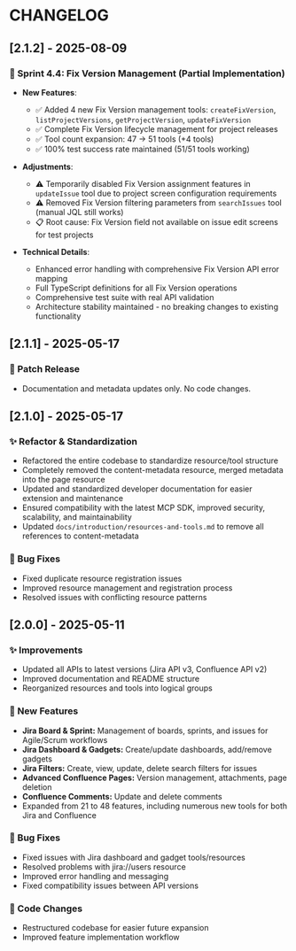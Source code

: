 # CHANGELOG

## [2.1.2] - 2025-08-09

### 🔧 Sprint 4.4: Fix Version Management (Partial Implementation)
- **New Features**:
  - ✅ Added 4 new Fix Version management tools: `createFixVersion`, `listProjectVersions`, `getProjectVersion`, `updateFixVersion`
  - ✅ Complete Fix Version lifecycle management for project releases
  - ✅ Tool count expansion: 47 → 51 tools (+4 tools)
  - ✅ 100% test success rate maintained (51/51 tools working)

- **Adjustments**:
  - ⚠️ Temporarily disabled Fix Version assignment features in `updateIssue` tool due to project screen configuration requirements
  - ⚠️ Removed Fix Version filtering parameters from `searchIssues` tool (manual JQL still works)
  - 📋 Root cause: Fix Version field not available on issue edit screens for test projects

- **Technical Details**:
  - Enhanced error handling with comprehensive Fix Version API error mapping
  - Full TypeScript definitions for all Fix Version operations
  - Comprehensive test suite with real API validation
  - Architecture stability maintained - no breaking changes to existing functionality

## [2.1.1] - 2025-05-17

### 📝 Patch Release
- Documentation and metadata updates only. No code changes.

## [2.1.0] - 2025-05-17

### ✨ Refactor & Standardization
- Refactored the entire codebase to standardize resource/tool structure
- Completely removed the content-metadata resource, merged metadata into the page resource
- Updated and standardized developer documentation for easier extension and maintenance
- Ensured compatibility with the latest MCP SDK, improved security, scalability, and maintainability
- Updated `docs/introduction/resources-and-tools.md` to remove all references to content-metadata

### 🔧 Bug Fixes
- Fixed duplicate resource registration issues
- Improved resource management and registration process
- Resolved issues with conflicting resource patterns

## [2.0.0] - 2025-05-11

### ✨ Improvements
- Updated all APIs to latest versions (Jira API v3, Confluence API v2)
- Improved documentation and README structure
- Reorganized resources and tools into logical groups

### 🎉 New Features
- **Jira Board & Sprint:** Management of boards, sprints, and issues for Agile/Scrum workflows
- **Jira Dashboard & Gadgets:** Create/update dashboards, add/remove gadgets
- **Jira Filters:** Create, view, update, delete search filters for issues
- **Advanced Confluence Pages:** Version management, attachments, page deletion
- **Confluence Comments:** Update and delete comments
- Expanded from 21 to 48 features, including numerous new tools for both Jira and Confluence

### 🔧 Bug Fixes
- Fixed issues with Jira dashboard and gadget tools/resources
- Resolved problems with jira://users resource
- Improved error handling and messaging
- Fixed compatibility issues between API versions

### 🔄 Code Changes
- Restructured codebase for easier future expansion
- Improved feature implementation workflow 